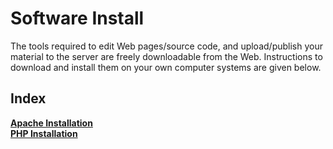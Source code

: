 # Software Install

The tools required to edit Web pages/source code, and upload/publish your material to the server are freely downloadable from the Web. Instructions to download and install them on your own computer systems are given below.

## Index

**[Apache Installation](/softwares/apache.html)**<br>
**[PHP Installation](/softwares/php.html)**<br>
